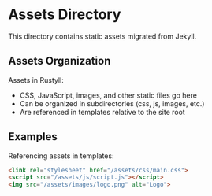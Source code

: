 # Assets Directory

This directory contains static assets migrated from Jekyll.

## Assets Organization

Assets in Rustyll:
- CSS, JavaScript, images, and other static files go here
- Can be organized in subdirectories (css, js, images, etc.)
- Are referenced in templates relative to the site root

## Examples

Referencing assets in templates:
```html
<link rel="stylesheet" href="/assets/css/main.css">
<script src="/assets/js/script.js"></script>
<img src="/assets/images/logo.png" alt="Logo">
```
